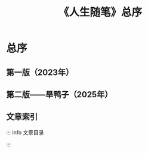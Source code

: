 ﻿---
title: 《人生随笔》总序
categories: 人生随笔
tags: [随便写写]
publishDate: "2025-01-13"
---
<script setup lang="ts">
    import { data } from './life.data.ts'
    import ArticleList from '../../components/ArticleList.vue'
</script>

# 总序

## 第一版（2023年）

<!--@include: ./2023-01-23-总序1.md{3,}-->

## 第二版——旱鸭子（2025年）

<!--@include: ./2025-01-13-总序2.md{3,}-->

## 文章索引

::: info 文章目录

<ArticleList :source="data" />

:::